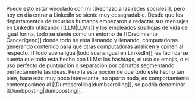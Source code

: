 Puede esto estar vinculado con mi [[Rechazo a las redes sociales]],  pero hoy en día entrar a LinkedIn se siente muy desagradable. Desde que los departamentos de  recursos humanos empezaron a redactar sus mensajes en LinkedIn utilizando [[LLM|LLMs]]  y los empleados sus hojas de vida de igual forma, todo se siente como un entorno de [[Crecimiento Cancerígeno]] donde todo se esta llenando y llenando, computadoras generando contenido para que otras computadoras analicen y opinen al respecto. [[Todo suena igual|todo suena igual en LinkedIn]], es fácil darse cuenta que todo esta hecho con LLMs: los hashtags, el uso de emojis, o el uso perfecto de puntuación o separación por párrafos segmentando perfectamente las ideas. Pero la esta noción de que todo este hecho tan bien, hace esto muy poco interesante, no aporta nada, es comportamiento contemporáneo al [[Dumbscrolling|dumbscrolling]], se podría denominar [[Dumbposting|dumbposting]].